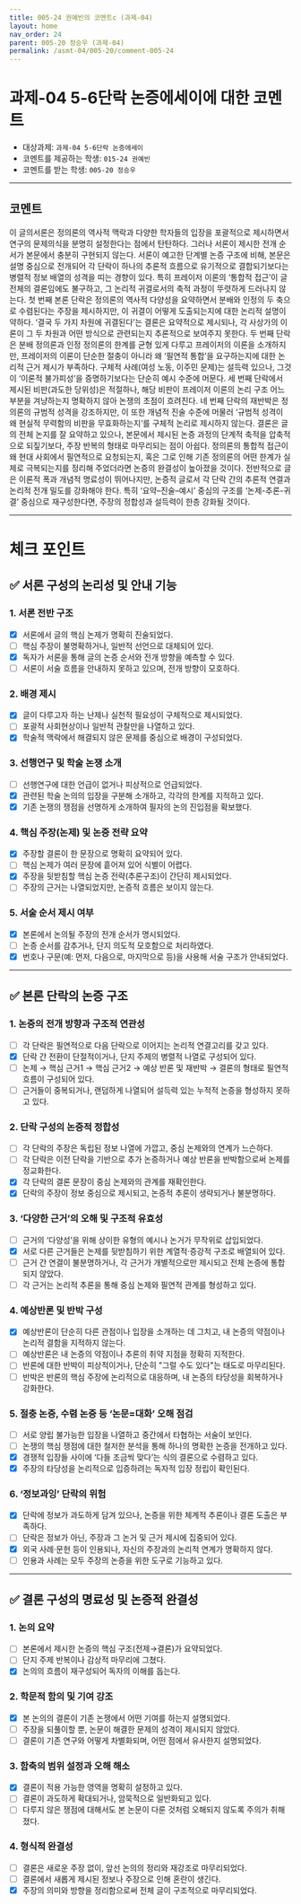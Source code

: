 ```yaml
---
title: 005-24 권예빈의 코멘트c (과제-04) 
layout: home
nav_order: 24
parent: 005-20 정승우 (과제-04)
permalink: /asmt-04/005-20/comment-005-24
---
```


# 과제-04 5-6단락 논증에세이에 대한 코멘트

- 대상과제: `과제-04 5-6단락 논증에세이`
- 코멘트를 제공하는 학생: `015-24 권예빈` 
- 코멘트를 받는 학생: `005-20 정승우` 

---

## 코멘트

이 글의서론은 정의론의 역사적 맥락과 다양한 학자들의 입장을 포괄적으로 제시하면서 연구의 문제의식을 분명히 설정한다는 점에서 탄탄하다. 그러나 서론이 제시한 전개 순서가 본문에서 충분히 구현되지 않는다. 서론이 예고한 단계별 논증 구조에 비해, 본문은 설명 중심으로 전개되어 각 단락이 하나의 추론적 흐름으로 유기적으로 결합되기보다는 병렬적 정보 배열의 성격을 띠는 경향이 있다. 특히 프레이저 이론의 ‘통합적 접근’이 글 전체의 결론임에도 불구하고, 그 논리적 귀결로서의 축적 과정이 뚜렷하게 드러나지 않는다.
첫 번째 본론 단락은 정의론의 역사적 다양성을 요약하면서 분배와 인정의 두 축으로 수렴된다는 주장을 제시하지만, 이 귀결이 어떻게 도출되는지에 대한 논리적 설명이 약하다. ‘결국 두 가지 차원에 귀결된다’는 결론은 요약적으로 제시되나, 각 사상가의 이론이 그 두 차원과 어떤 방식으로 관련되는지 추론적으로 보여주지 못한다. 두 번째 단락은 분배 정의론과 인정 정의론의 한계를 균형 있게 다루고 프레이저의 이론을 소개하지만, 프레이저의 이론이 단순한 절충이 아니라 왜 ‘필연적 통합’을 요구하는지에 대한 논리적 근거 제시가 부족하다. 구체적 사례(여성 노동, 이주민 문제)는 설득력 있으나, 그것이 ‘이론적 불가피성’을 증명하기보다는 단순히 예시 수준에 머문다. 세 번째 단락에서 제시된 비판(과도한 당위성)은 적절하나, 해당 비판이 프레이저 이론의 논리 구조 어느 부분을 겨냥하는지 명확하지 않아 논쟁의 초점이 흐려진다. 네 번째 단락의 재반박은 정의론의 규범적 성격을 강조하지만, 이 또한 개념적 진술 수준에 머물러 ‘규범적 성격이 왜 현실적 무력함의 비판을 무효화하는지’를 구체적 논리로 제시하지 않는다.
결론은 글의 전체 논지를 잘 요약하고 있으나, 본문에서 제시된 논증 과정의 단계적 축적을 압축적으로 되짚기보다, 주장 반복의 형태로 마무리되는 점이 아쉽다. 정의론의 통합적 접근이 왜 현대 사회에서 필연적으로 요청되는지, 혹은 그로 인해 기존 정의론의 어떤 한계가 실제로 극복되는지를 정리해 주었더라면 논증의 완결성이 높아졌을 것이다. 전반적으로 글은 이론적 폭과 개념적 명료성이 뛰어나지만, 논증적 글로서 각 단락 간의 추론적 연결과 논리적 전개 밀도를 강화해야 한다. 특히 ‘요약–진술–예시’ 중심의 구조를 ‘논제-추론-귀결’ 중심으로 재구성한다면, 주장의 정합성과 설득력이 한층 강화될 것이다.

---

# 체크 포인트

## ✅ 서론 구성의 논리성 및 안내 기능

### **1. 서론 전반 구조**
- [x] 서론에서 글의 핵심 논제가 명확히 진술되었다.  
- [ ] 핵심 주장이 불명확하거나, 일반적 선언으로 대체되어 있다.  
- [x] 독자가 서론을 통해 글의 논증 순서와 전개 방향을 예측할 수 있다.  
- [ ] 서론이 서술 흐름을 안내하지 못하고 있으며, 전개 방향이 모호하다.

### **2. 배경 제시**
- [x] 글이 다루고자 하는 난제나 실천적 필요성이 구체적으로 제시되었다.  
- [ ] 포괄적 사회현상이나 일반적 관찰만을 나열하고 있다.  
- [x] 학술적 맥락에서 해결되지 않은 문제를 중심으로 배경이 구성되었다.

### **3. 선행연구 및 학술 논쟁 소개**
- [ ] 선행연구에 대한 언급이 없거나 피상적으로 언급되었다.  
- [x] 관련된 학술 논의의 입장을 구분해 소개하고, 각각의 한계를 지적하고 있다.  
- [x] 기존 논쟁의 쟁점을 선명하게 소개하여 필자의 논의 진입점을 확보했다.

### **4. 핵심 주장(논제) 및 논증 전략 요약**
- [x] 주장할 결론이 한 문장으로 명확히 요약되어 있다.  
- [ ] 핵심 논제가 여러 문장에 흩어져 있어 식별이 어렵다.  
- [x] 주장을 뒷받침할 핵심 논증 전략(추론구조)이 간단히 제시되었다.  
- [ ] 주장의 근거는 나열되었지만, 논증적 흐름은 보이지 않는다.

### **5. 서술 순서 제시 여부**
- [x] 본론에서 논의될 주장의 전개 순서가 명시되었다.  
- [ ] 논증 순서를 감추거나, 단지 의도적 모호함으로 처리하였다.  
- [x] 번호나 구문(예: 먼저, 다음으로, 마지막으로 등)을 사용해 서술 구조가 안내되었다.

---

## ✅ 본론 단락의 논증 구조 

### **1. 논증의 전개 방향과 구조적 연관성**
- [ ] 각 단락은 필연적으로 다음 단락으로 이어지는 논리적 연결고리를 갖고 있다.  
- [x] 단락 간 전환이 단절적이거나, 단지 주제의 병렬적 나열로 구성되어 있다.  
- [ ] 논제 → 핵심 근거1 → 핵심 근거2 → 예상 반론 및 재반박 → 결론의 형태로 필연적 흐름이 구성되어 있다.  
- [ ] 근거들이 중복되거나, 랜덤하게 나열되어 설득력 있는 누적적 논증을 형성하지 못하고 있다.  

### **2. 단락 구성의 논증적 정합성**
- [ ] 각 단락의 주장은 독립된 정보 나열에 가깝고, 중심 논제와의 연계가 느슨하다.  
- [ ] 각 단락은 이전 단락을 기반으로 추가 논증하거나 예상 반론을 반박함으로써 논제를 정교화한다.  
- [x] 각 단락의 결론 문장이 중심 논제와의 관계를 재확인한다.  
- [x] 단락의 주장이 정보 중심으로 제시되고, 논증적 추론이 생략되거나 불분명하다.

### **3. ‘다양한 근거’의 오해 및 구조적 유효성**
- [ ] 근거의 ‘다양성’을 위해 상이한 유형의 예시나 논거가 무작위로 삽입되었다.  
- [x] 서로 다른 근거들은 논제를 뒷받침하기 위한 계열적·증강적 구조로 배열되어 있다.  
- [ ] 근거 간 연결이 불분명하거나, 각 근거가 개별적으로만 제시되고 전체 논증에 통합되지 않았다.  
- [ ] 각 근거는 논리적 추론을 통해 중심 논제와 필연적 관계를 형성하고 있다.

### **4. 예상반론 및 반박 구성**
- [x] 예상반론이 단순히 다른 관점이나 입장을 소개하는 데 그치고, 내 논증의 약점이나 논리적 결함을 지적하지 않는다.  
- [ ] 예상반론은 내 논증의 약점이나 추론의 취약 지점을 정확히 지적한다.  
- [ ] 반론에 대한 반박이 피상적이거나, 단순히 "그럴 수도 있다"는 태도로 마무리된다.  
- [ ] 반박은 반론의 핵심 주장에 논리적으로 대응하며, 내 논증의 타당성을 회복하거나 강화한다.  

### **5. 절충 논증, 수렴 논증 등 ‘논문=대화’ 오해 점검**
- [ ] 서로 양립 불가능한 입장을 나열하고 중간에서 타협하는 서술이 보인다.  
- [ ] 논쟁의 핵심 쟁점에 대한 철저한 분석을 통해 하나의 명확한 논증을 전개하고 있다.  
- [x] 경쟁적 입장들 사이에 ‘다들 조금씩 맞다’는 식의 결론으로 수렴하고 있다.  
- [x] 주장의 타당성을 논리적으로 입증하려는 독자적 입장 정립이 확인된다.  

### **6. ‘정보과잉’ 단락의 위험**
- [x] 단락에 정보가 과도하게 담겨 있으나, 논증을 위한 체계적 추론이나 결론 도출은 부족하다.  
- [ ] 단락은 정보가 아닌, 주장과 그 논거 및 근거 제시에 집중되어 있다.  
- [x] 외국 사례·문헌 등이 인용되나, 자신의 주장과의 논리적 연계가 명확하지 않다.  
- [ ] 인용과 사례는 모두 주장의 논증을 위한 도구로 기능하고 있다.  

---

## ✅ 결론 구성의 명료성 및 논증적 완결성

### **1. 논의 요약**
- [ ] 본론에서 제시한 논증의 핵심 구조(전제→결론)가 요약되었다.  
- [ ] 단지 주제 반복이나 감상적 마무리에 그쳤다.  
- [x] 논의의 흐름이 재구성되어 독자의 이해를 돕는다.

### **2. 학문적 함의 및 기여 강조**
- [x] 본 논의의 결론이 기존 논쟁에서 어떤 기여를 하는지 설명되었다.  
- [ ] 주장을 되풀이할 뿐, 논문이 해결한 문제의 성격이 제시되지 않았다.  
- [ ] 결론이 기존 연구와 어떻게 차별화되며, 어떤 점에서 유사한지 설명되었다.

### **3. 함축의 범위 설정과 오해 해소**
- [x] 결론이 적용 가능한 영역을 명확히 설정하고 있다.  
- [ ] 결론이 과도하게 확대되거나, 암묵적으로 일반화되고 있다.  
- [ ] 다루지 않은 쟁점에 대해서도 본 논문이 다룬 것처럼 오해되지 않도록 주의가 취해졌다.

### **4. 형식적 완결성**
- [ ] 결론은 새로운 주장 없이, 앞선 논의의 정리와 재강조로 마무리되었다.  
- [ ] 결론에서 새롭게 제시된 정보나 주장으로 인해 혼란이 생긴다.  
- [x] 주장의 의미와 방향을 정리함으로써 전체 글이 구조적으로 마무리되었다.
